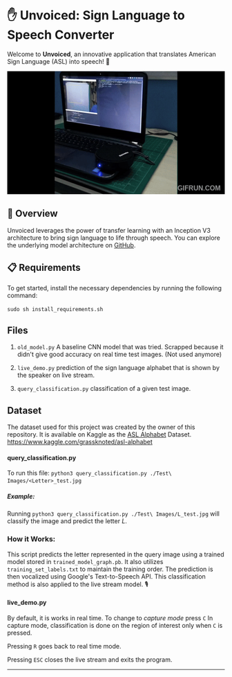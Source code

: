 # ✋ Unvoiced: Sign Language to Speech Converter

Welcome to **Unvoiced**, an innovative application that translates American Sign Language (ASL) into speech! 🎤

![hippo](Unvoiced_Spelling_out_WOW_from_Sign_Language_Alphabet.gif)

## 🚀 Overview
Unvoiced leverages the power of transfer learning with an Inception V3 architecture to bring sign language to life through speech. You can explore the underlying model architecture on [GitHub](https://github.com/xuetsing/image-classification-tensorflow).

## 📋 Requirements
To get started, install the necessary dependencies by running the following command:

`sudo sh install_requirements.sh`


## Files
1. `old_model.py` A baseline CNN model that was tried. Scrapped because it didn't give good accuracy on real time test images. (Not used anymore)

2. `live_demo.py` prediction of the sign language alphabet that is shown by the speaker on live stream.

3. `query_classification.py` classification of a given test image.

## Dataset
The dataset used for this project was created by the owner of this repository. It is available on Kaggle as the [ASL Alphabet](https://www.kaggle.com/grassknoted/asl-alphabet) Dataset.
https://www.kaggle.com/grassknoted/asl-alphabet

#### query_classification.py
To run this file:
`python3 query_classification.py ./Test\ Images/<Letter>_test.jpg`

##### Example:

Running `python3 query_classification.py ./Test\ Images/L_test.jpg` will classify the image and predict the letter _L_.

### How it Works:
This script predicts the letter represented in the query image using a trained model stored in `trained_model_graph.pb`. It also utilizes `training_set_labels.txt` to maintain the training order. The prediction is then vocalized using Google's Text-to-Speech API. This classification method is also applied to the live stream model. 🎙️

#### live_demo.py

By default, it is works in real time. To change to _capture mode_ press `C`
In capture mode, classification is done on the region of interest only when `C` is pressed.

Pressing `R` goes back to real time mode.

Pressing `ESC` closes the live stream and exits the program.

---


